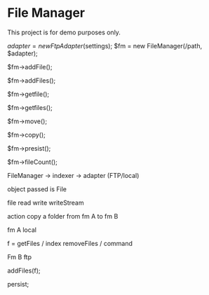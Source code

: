 File Manager
============

This project is for demo purposes only.

$adapter = new FtpAdapter($settings);
$fm = new FileManager(/path, $adapter);

$fm->addFile();

$fm->addFiles();

$fm->getfile();

$fm->getfiles();

$fm->move();

$fm->copy();

$fm->presist();

$fm->fileCount();


FileManager -> indexer -> adapter (FTP/local)

object passed is File

file read write writeStream


action copy a folder from fm A to fm B

fm A local

f = getFiles / index
removeFiles / command

Fm B ftp

addFiles(f);

persist;
